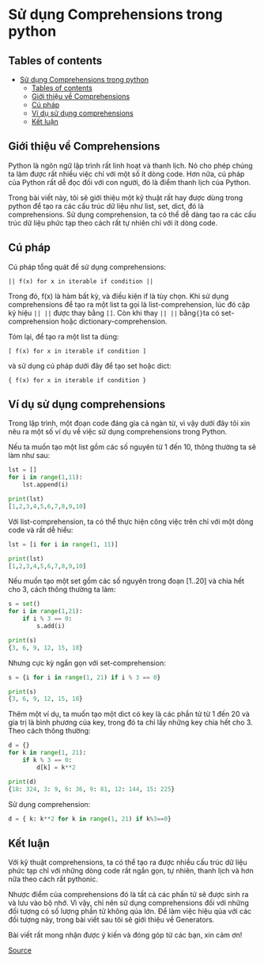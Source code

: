 # Sử dụng Comprehensions trong python

## Tables of contents
- [Sử dụng Comprehensions trong python](#sử-dụng-comprehensions-trong-python)
  - [Tables of contents](#tables-of-contents)
  - [Giới thiệu về Comprehensions](#giới-thiệu-về-comprehensions)
  - [Cú pháp](#cú-pháp)
  - [Ví dụ sử dụng comprehensions](#ví-dụ-sử-dụng-comprehensions)
  - [Kết luận](#kết-luận)

## Giới thiệu về Comprehensions

Python là ngôn ngữ lập trình rất linh hoạt và thanh lịch. Nó cho phép chúng ta làm được rất nhiều việc chỉ với một số ít dòng code. Hơn nữa, cú pháp của Python rất dễ đọc đối với con người, đó là điểm thanh lịch của Python.

Trong bài viết này, tôi sẽ giới thiệu một kỹ thuật rất hay được dùng trong python để tạo ra các cấu trúc dữ liệu như list, set, dict, đó là comprehensions. Sử dụng comprehension, ta có thể dễ dàng tạo ra các cấu trúc dữ liệu phức tạp theo cách rất tự nhiên chỉ với ít dòng code.

## Cú pháp

Cú pháp tổng quát để sử dụng comprehensions:
```
|| f(x) for x in iterable if condition ||
```
Trong đó, f(x) là hàm bất kỳ, và điều kiện if là tùy chọn. Khi sử dụng comprehensions để tạo ra một list ta gọi là list-comprehension, lúc đó cặp ký hiệu `|| ||` được thay bằng `[]`. Còn khi thay `|| ||` bằng` {} `ta có set-comprehension hoặc dictionary-comprehension.

Tóm lại, để tạo ra một list ta dùng:
```
[ f(x) for x in iterable if condition ]
```

và sử dụng cú pháp dưới đây để tạo set hoặc dict:
```
{ f(x) for x in iterable if condition }
```

## Ví dụ sử dụng comprehensions
Trong lập trình, một đoạn code đáng gía cả ngàn từ, vì vậy dưới đây tôi xin nêu ra một số ví dụ về việc sử dụng comprehensions trong Python.

Nếu ta muốn tạo một list gồm các số nguyên từ 1 đến 10, thông thường ta sẽ làm như sau:

```python
lst = []
for i in range(1,11):
	lst.append(i)

print(lst)
[1,2,3,4,5,6,7,8,9,10]
```

Với list-comprehension, ta có thể thực hiện công việc trên chỉ với một dòng code và rất dễ hiểu:

```python
lst = [i for i in range(1, 11)]

print(lst)
[1,2,3,4,5,6,7,8,9,10]

```
Nếu muốn tạo một set gồm các số nguyên trong đoạn [1..20] và chia hết cho 3, cách thông thường ta làm:

```python
s = set()
for i in range(1,21):
	if i % 3 == 0:
    	s.add(i)

print(s)
{3, 6, 9, 12, 15, 18}
```
Nhưng cực kỳ ngắn gọn với set-comprehension:

```python
s = {i for i in range(1, 21) if i % 3 == 0}

print(s)
{3, 6, 9, 12, 15, 18}
```


Thêm một ví dụ, ta muốn tạo một dict có key là các phần tử từ 1 đến 20 và gía trị là bình phương của key, trong đó ta chỉ lấy những key chia hết cho 3. Theo cách thông thường:

```python
d = {}
for k in range(1, 21):
	if k % 3 == 0:
    	d[k] = k**2

print(d)
{18: 324, 3: 9, 6: 36, 9: 81, 12: 144, 15: 225}
```

Sử dụng comprehension:
```python
d = { k: k**2 for k in range(1, 21) if k%3==0}

```
## Kết luận

Với kỹ thuật comprehensions, ta có thể tạo ra được nhiều cấu trúc dữ liệu phức tạp chỉ với những dòng code rất ngắn gọn, tự nhiên, thanh lịch và hơn nữa theo cách rất pythonic.

Nhược điểm của comprehensions đó là tất cả các phần tử sẽ được sinh ra và lưu vào bộ nhớ. Vì vậy, chỉ nên sử dụng comprehensions đối với những đối tượng có số lượng phần tử không qúa lớn. Để làm việc hiệu qủa với các đối tượng này, trong bài viết sau tôi sẽ giới thiệu về Generators.

Bài viết rất mong nhận được ý kiến và đóng góp từ các bạn, xin cảm ơn!

[Source](https://viblo.asia/p/su-dung-comprehensions-trong-python-pVYRPjJEG4ng)